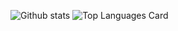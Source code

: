 ![Github stats](https://github-readme-stats.vercel.app/api?username=deanone&theme=highcontrast&show_icons=true&count_private=true)
![Top Languages Card](https://github-readme-stats.vercel.app/api/top-langs/?username=shinokada)
